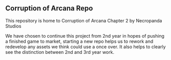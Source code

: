 ## Corruption of Arcana Repo ##

This repository is home to Corruption of Arcana Chapter 2 by Necropanda Studios

We have chosen to continue this project from 2nd year in hopes of pushing a finished game to market, 
starting a new repo helps us to rework and redevelop any assets we think could use a once over. It also helps to clearly see the distinction between 2nd and 3rd year work.
